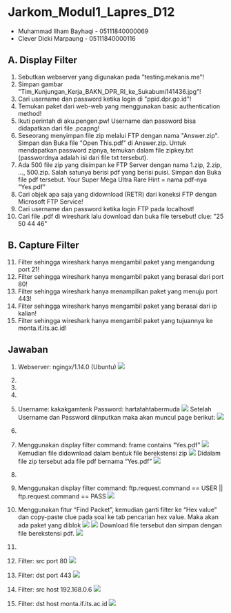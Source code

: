 # Jarkom_Modul1_Lapres_D12
- Muhammad Ilham Bayhaqi - 05111840000069
- Clever Dicki Marpaung - 05111840000116

## A. Display Filter
1. Sebutkan webserver yang digunakan pada "testing.mekanis.me"!
2. Simpan gambar "Tim_Kunjungan_Kerja_BAKN_DPR_RI_ke_Sukabumi141436.jpg"!
3. Cari username dan password ketika login di "ppid.dpr.go.id"!
4. Temukan paket dari web-web yang menggunakan basic authentication method!
5. Ikuti perintah di aku.pengen.pw! Username dan password bisa didapatkan dari file .pcapng!
6. Seseorang menyimpan file zip melalui FTP dengan nama "Answer.zip". Simpan dan Buka file "Open This.pdf" di Answer.zip. Untuk mendapatkan password zipnya, temukan dalam file zipkey.txt (passwordnya adalah isi dari file txt tersebut).
7. Ada 500 file zip yang disimpan ke FTP Server dengan nama 1.zip, 2.zip, ..., 500.zip. Salah satunya berisi pdf yang berisi puisi. Simpan dan Buka file pdf tersebut.
Your Super Mega Ultra Rare Hint = nama pdf-nya "Yes.pdf"
8. Cari objek apa saja yang didownload (RETR) dari koneksi FTP dengan Microsoft FTP Service!
9. Cari username dan password ketika login FTP pada localhost!
10. Cari file .pdf di wireshark lalu download dan buka file tersebut!
clue: "25 50 44 46" 

## B. Capture Filter
11. Filter sehingga wireshark hanya mengambil paket yang mengandung port 21!
12. Filter sehingga wireshark hanya mengambil paket yang berasal dari port 80!
13. Filter sehingga wireshark hanya menampilkan paket yang menuju port 443!
14. Filter sehingga wireshark hanya mengambil paket yang berasal dari ip kalian!
15. Filter sehingga wireshark hanya mengambil paket yang tujuannya ke monta.if.its.ac.id!


## Jawaban
1. Webserver: ngingx/1.14.0 (Ubuntu)
   <img src="images/soal1.png">

2.

3.

4.

5. Username: kakakgamtenk
   Password: hartatahtabermuda
   <img src="images/soal5.png">
   Setelah Username dan Password diinputkan maka akan muncul page berikut:
   <img src="images/soal5a.png">

6.

7. Menggunakan display filter command: frame contains “Yes.pdf”
   <img src="images/soal7.png">
   Kemudian file didownload dalam bentuk file berekstensi zip
   <img src="images/soal7a.png">
   Didalam file zip tersebut ada file pdf bernama “Yes.pdf”
   <img src="images/soal7b.png">

8.

9. Menggunakan display filter command: ftp.request.command == USER || ftp.request.command == PASS
   <img src="images/soal9.png">  
   
10. Menggunakan fitur “Find Packet”, kemudian ganti filter ke “Hex value” dan copy-paste clue pada soal ke tab pencarian hex value. Maka akan ada paket yang diblok
    <img src="images/soal10.png">
    <img src="images/soal10a.png">
    Download file tersebut dan simpan dengan file berekstensi pdf.
    <img src="images/soal10b.png">

11.

12. Filter: src port 80
    <img src="images/soal12.png">
    
13. Filter: dst port 443
    <img src="images/soal13.png">
    
14. Filter: src host 192.168.0.6
    <img src="images/soal14.png">
    
15. Filter: dst host monta.if.its.ac.id
    <img src="images/soal15.png">
